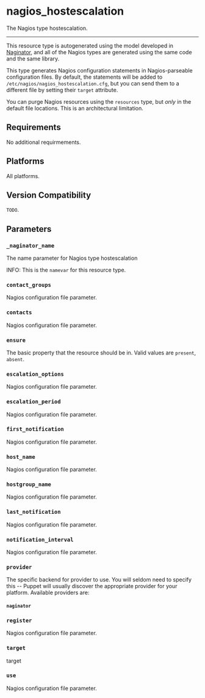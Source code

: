 nagios_hostescalation
=====================

The Nagios type hostescalation.

* * *

This resource type is autogenerated
using the model developed in
[Naginator](http://projects.reductivelabs.com/projects/naginator),
and all of the Nagios types are generated using the same code and
the same library.

This type generates Nagios configuration statements in
Nagios-parseable configuration files. By default, the statements
will be added to `/etc/nagios/nagios_hostescalation.cfg`, but you
can send them to a different file by setting their `target`
attribute.

You can purge Nagios resources using the `resources` type, but
*only* in the default file locations. This is an architectural
limitation.

Requirements
------------

No additional requirmements.

Platforms
---------

All platforms.

Version Compatibility
---------------------

`TODO`.

Parameters
----------

### `_naginator_name`

The name parameter for Nagios type hostescalation

INFO: This is the `namevar` for this resource type.

### `contact_groups`

Nagios configuration file parameter.

### `contacts`

Nagios configuration file parameter.

### `ensure`

The basic property that the resource should be in. Valid values are
`present`, `absent`.

### `escalation_options`

Nagios configuration file parameter.

### `escalation_period`

Nagios configuration file parameter.

### `first_notification`

Nagios configuration file parameter.

### `host_name`

Nagios configuration file parameter.

### `hostgroup_name`

Nagios configuration file parameter.

### `last_notification`

Nagios configuration file parameter.

### `notification_interval`

Nagios configuration file parameter.

### `provider`

The specific backend for provider to use. You will seldom need to
specify this -- Puppet will usually discover the appropriate
provider for your platform. Available providers are:

#### `naginator`

### `register`

Nagios configuration file parameter.

### `target`

target

### `use`

Nagios configuration file parameter.

